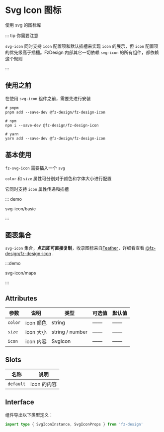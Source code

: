 # Svg Icon 图标

使用 svg 的图标库

::: tip 你需要注意

`svg-icon` 同时支持 `icon` 配置项和默认插槽来实现 `icon` 的展示，但 `icon` 配置项的优先级高于插槽。FzDesign 内部其它一切依赖 `svg-icon` 的所有组件，都依赖这个规则

:::

## 使用之前

在使用 `svg-icon` 组件之前，需要先进行安装

```shell
# pnpm
pnpm add --save-dev @fz-design/fz-design-icon

# npm
npm i --save-dev @fz-design/fz-design-icon

# yarn
yarn add --save-dev @fz-design/fz-design-icon
```

## 基本使用

`fz-svg-icon` 需要插入一个 `svg`

`color` 和 `size` 属性可分别对于颜色和字体大小进行配置

它同时支持 `icon` 属性传递和插槽

::: demo

svg-icon/basic

:::


## 图表集合

`svg-icon` 集合，**点击即可直接复制**，收录图标来自[Feather](https://feathericons.com/)，详细看查看 [@fz-design/fz-design-icon](https://www.npmjs.com/package/@fz-design/fz-design-icon) . 


:::demo

svg-icon/maps

:::


## Attributes

| 参数       | 说明           | 类型                                                               | 可选值 | 默认值 |
| ---------- | -------------- | ------------------------------------------------------------------ | ------ | ------ |
| `color`    | icon 颜色      | string                                                             | ——     | ——     |
| `size`     | icon 大小      | string / number                                                    | ——     | ——     |
| `icon`     | icon 内容      | SvgIcon | ——     | ——     |

## Slots

| 名称      | 说明        |
| --------- | ----------- |
| `default` | icon 的内容 |

## Interface

组件导出以下类型定义：

```ts
import type { SvgIconInstance, SvgIconProps } from 'fz-design'
```
